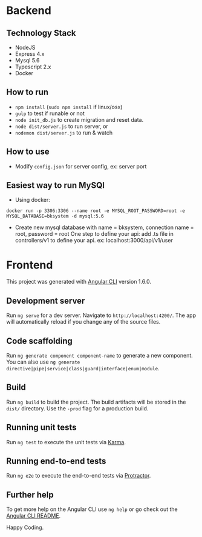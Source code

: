 # Backend
## Technology Stack
+ NodeJS
+ Express 4.x
+ Mysql 5.6
+ Typescript 2.x
+ Docker

## How to run
+ `npm install` (`sudo npm install` if linux/osx)
+ `gulp` to test if runable or not
+ `node init_db.js` to create migration and reset data.
+ `node dist/server.js` to run server, or
+ `nodemon dist/server.js` to run & watch


## How to use
+ Modify `config.json` for server config, ex: server port

## Easiest way to run MySQl
+ Using docker:

```
docker run -p 3306:3306 --name root -e MYSQL_ROOT_PASSWORD=root -e MYSQL_DATABASE=bksystem -d mysql:5.6
```

+ Create new mysql database with name = bksystem, connection name = root, password = root
One step to define your api: add .ts file in controllers/v1 to define your api. ex: localhost:3000/api/v1/user

 
# Frontend
This project was generated with [Angular CLI](https://github.com/angular/angular-cli) version 1.6.0.
## Development server
Run `ng serve` for a dev server. Navigate to `http://localhost:4200/`. The app will automatically reload if you change any of the source files.
## Code scaffolding
Run `ng generate component component-name` to generate a new component. You can also use `ng generate directive|pipe|service|class|guard|interface|enum|module`.
## Build
Run `ng build` to build the project. The build artifacts will be stored in the `dist/` directory. Use the `-prod` flag for a production build.
## Running unit tests
Run `ng test` to execute the unit tests via [Karma](https://karma-runner.github.io).
## Running end-to-end tests
Run `ng e2e` to execute the end-to-end tests via [Protractor](http://www.protractortest.org/).
## Further help
To get more help on the Angular CLI use `ng help` or go check out the [Angular CLI README](https://github.com/angular/angular-cli/blob/master/README.md).

Happy Coding.